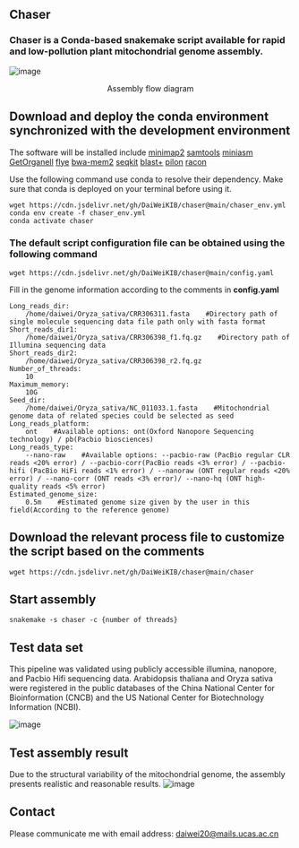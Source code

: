 **Chaser**
-------------------------------------------------------------------------------------------------------------
### Chaser is a Conda-based snakemake script available for rapid and low-pollution plant mitochondrial genome assembly.  
![image](https://github.com/user-attachments/assets/1416b81b-a06a-46b7-bd08-1745b6164051)
<div align='center' >Assembly flow diagram</font></div>


## Download and deploy the conda environment synchronized with the development environment
The software will be installed include [minimap2](https://github.com/lh3/minimap2)  [samtools](http://www.htslib.org/)  [miniasm](https://github.com/lh3/miniasm/)  [GetOrganell](https://github.com/Kinggerm/GetOrganelle)  [flye](https://github.com/mikolmogorov/Flye)  [bwa-mem2](https://github.com/bwa-mem2/bwa-mem2)  [seqkit](https://github.com/shenwei356/seqkit)  [blast+](https://blast.ncbi.nlm.nih.gov/doc/blast-help/downloadblastdata.html)  [pilon](https://github.com/broadinstitute/pilon)  [racon](https://github.com/isovic/racon)

Use the following command use conda to resolve their dependency. Make sure that conda is deployed on your terminal before using it.  

    wget https://cdn.jsdelivr.net/gh/DaiWeiKIB/chaser@main/chaser_env.yml    
    conda env create -f chaser_env.yml  
    conda activate chaser  

### The default script configuration file can be obtained using the following command  

    wget https://cdn.jsdelivr.net/gh/DaiWeiKIB/chaser@main/config.yaml  
    
Fill in the genome information according to the comments in **config.yaml**  

    Long_reads_dir:
        /home/daiwei/Oryza_sativa/CRR306311.fasta    #Directory path of single molecule sequencing data file path only with fasta format
    Short_reads_dir1:
        /home/daiwei/Oryza_sativa/CRR306398_f1.fq.gz    #Directory path of Illumina sequencing data
    Short_reads_dir2:
        /home/daiwei/Oryza_sativa/CRR306398_r2.fq.gz
    Number_of_threads: 
        10
    Maximum_memory:
        10G
    Seed_dir:
        /home/daiwei/Oryza_sativa/NC_011033.1.fasta    #Mitochondrial genome data of related species could be selected as seed
    Long_reads_platform:
        ont    #Available options: ont(Oxford Nanopore Sequencing technology) / pb(Pacbio biosciences)
    Long_reads_type:
        --nano-raw    #Available options: --pacbio-raw (PacBio regular CLR reads <20% error) / --pacbio-corr(PacBio reads <3% error) / --pacbio-hifi (PacBio HiFi reads <1% error) / --nanoraw (ONT regular reads <20% error) / --nano-corr (ONT reads <3% error)/ --nano-hq (ONT high-quality reads <5% error)
    Estimated_genome_size:
        0.5m    #Estimated genome size given by the user in this field(According to the reference genome)
## Download the relevant process file to customize the script based on the comments  

    wget https://cdn.jsdelivr.net/gh/DaiWeiKIB/chaser@main/chaser

## Start assembly  

    snakemake -s chaser -c {number of threads}
## Test data set

This pipeline was validated using publicly accessible illumina, nanopore, and Pacbio Hifi sequencing data. Arabidopsis thaliana and Oryza sativa were registered in the public databases of the China National Center for Bioinformation (CNCB) and the US National Center for Biotechnology Information (NCBI).

![image](https://github.com/user-attachments/assets/41d3e9c7-2fc3-4d5f-b5a0-ffcea1ec0115)

## Test assembly result

Due to the structural variability of the mitochondrial genome, the assembly presents realistic and reasonable results.
![image](https://github.com/user-attachments/assets/5b7fc976-02c8-4f27-acfa-5104bac5180c)

## Contact
Please communicate me with email address: daiwei20@mails.ucas.ac.cn
